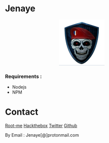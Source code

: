 # Jenaye

<p align="center">
  <img alt="jenaye logo" src="https://raw.githubusercontent.com/jenaye/banga/master/src/pics/logo.png" height="150" />
</p>


### Requirements : 

- Nodejs
- NPM

# Contact 

<a href="https://www.root-me.org/jenaye?lang=fr">Root-me</a>
<a href="https://www.hackthebox.eu/profile/12858">Hackthebox</a>
<a href="https://twitter.com/Jenaye_fr">Twitter</a>
<a href="https://github.com/jenaye">Github</a>

By Email : Jenaye[@]protonmail.com